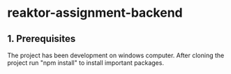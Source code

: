 # reaktor-assignment-backend

## 1. Prerequisites

The project has been development on windows computer. After cloning the project run "npm install" to install important packages.